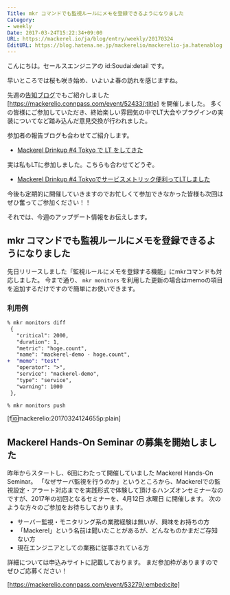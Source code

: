 ```yaml
---
Title: mkr コマンドでも監視ルールにメモを登録できるようになりました
Category:
- weekly
Date: 2017-03-24T15:22:34+09:00
URL: https://mackerel.io/ja/blog/entry/weekly/20170324
EditURL: https://blog.hatena.ne.jp/mackerelio/mackerelio-ja.hatenablog.mackerel.io/atom/entry/10328749687230190105
---
```


こんにちは。セールスエンジニアの id:Soudai:detail です。

早いところでは桜も咲き始め、いよいよ春の訪れを感じますね。

先週の[告知ブログ](https://mackerel.io/ja/blog/entry/weekly/20170317)でもご紹介しました [https://mackerelio.connpass.com/event/52433/:title] を開催しました。
多くの皆様にご参加していただき、終始楽しい雰囲気の中でLT大会やプラグインの実装についてなど踏み込んだ意見交換が行われました。

参加者の報告ブログも合わせてご紹介します。

- [Mackerel Drinkup #4 Tokyo で LT をしてきた](http://blog.holidayworking.org/entry/2017/03/23/Mackerel_Drinkup_%234_Tokyo_%E3%81%A7_LT_%E3%82%92%E3%81%97%E3%81%A6%E3%81%8D%E3%81%9F)

実は私もLTに参加しました。こちらも合わせてどうぞ。

- [Mackerel Drinkup #4 Tokyoでサービスメトリック便利ってLTしました](http://soudai.hatenablog.com/entry/2017/03/23/214004)

今後も定期的に開催していきますのでお忙しくて参加できなかった皆様も次回はぜひ奮ってご参加ください！！




それでは、今週のアップデート情報をお伝えします。

## mkr コマンドでも監視ルールにメモを登録できるようになりました

先日リリースしました「監視ルールにメモを登録する機能」にmkrコマンドも対応しました。
今まで通り、 `mkr monitors` を利用した更新の場合はmemoの項目を追加するだけですので簡単にお使いできます。

### 利用例

```diff
% mkr monitors diff
 {
   "critical": 2000,
   "duration": 1,
   "metric": "hoge.count",
   "name": "mackerel-demo - hoge.count",
+  "memo": "test"
   "operator": ">",
   "service": "mackerel-demo",
   "type": "service",
   "warning": 1000
 },

% mkr monitors push

```

[f:id:mackerelio:20170324124655p:plain]

##  Mackerel Hands-On Seminar の募集を開始しました
昨年からスタートし、6回にわたって開催していました Mackerel Hands-On Seminar。
「なぜサーバ監視を行うのか」というところから、Mackerelでの監視設定・アラート対応までを実践形式で体験して頂けるハンズオンセミナーなのですが、2017年の初回となるセミナーを、4月12日 水曜日 に開催します。
次のような方々のご参加をお待ちしております。

- サーバー監視・モニタリング系の業務経験は無いが、興味をお持ちの方
- 「Mackerel」という名前は聞いたことがあるが、どんなものかまだご存知ない方
- 現在エンジニアとしての業務に従事されている方

詳細については申込みサイトに記載しております。
まだ参加枠がありますのでぜひご応募ください！

[https://mackerelio.connpass.com/event/53279/:embed:cite]

